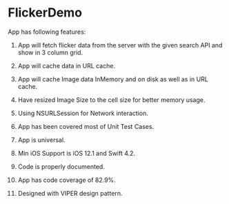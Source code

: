 # FlickerDemo

App has following features:

1.  App will fetch flicker data from the server with the given search API and show in 3 column grid.

2.  App will cache data in URL cache.

3.  App will cache Image data InMemory and on disk as well as in URL cache.

4.  Have resized Image Size to the cell size for better memory usage.

5.  Using NSURLSession for Network interaction.

6.  App has been covered most of Unit Test Cases.

7.  App is universal.

8.   Min iOS Support is iOS 12.1 and Swift 4.2.

9.   Code is properly documented.

10. App has code coverage of 82.9%.

11. Designed with VIPER design pattern.
